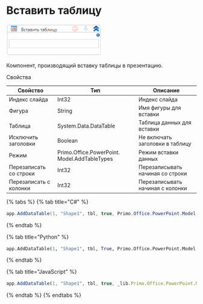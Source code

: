 # Вставить таблицу

![](../../../resources/activities/extra/powerpoint/image-528.png)



Компонент, производящий вставку таблицы в презентацию.

Свойства

| Свойство               | Тип                                          | Описание                         |
| ---------------------- | -------------------------------------------- | -------------------------------- |
| Индекс слайда          | Int32                                        | Индекс слайда                    |
| Фигура                 | String                                       | Имя фигуры для вставки           |
| Таблица                | System.Data.DataTable                        | Таблица данных для вставки       |
| Исключить заголовки    | Boolean                                      | Не включать заголовки в таблицу  |
| Режим                  | Primo.Office.PowerPoint. Model.AddTableTypes | Режим вставки данных             |
| Перезаписать со строки | Int32                                        | Перезаписывать начиная со строки |
| Перезаписать с колонки | Int32                                        | Перезаписывать начиная с колонки |

{% tabs %}
{% tab title="C#" %}
```csharp
app.AddDataTable(1, "Shape1", tbl, true, Primo.Office.PowerPoint.Model.AddTableTypes.CreateNewTable, 2, 3);
```
{% endtab %}

{% tab title="Python" %}
```python
app.AddDataTable(1, "Shape1", tbl, True, Primo.Office.PowerPoint.Model.AddTableTypes.CreateNewTable, 2, 3)
```
{% endtab %}

{% tab title="JavaScript" %}
```javascript
app.AddDataTable(1, "Shape1", tbl, true, _lib.Primo.Office.PowerPoint.Model.AddTableTypes.CreateNewTable, 2, 3);
```
{% endtab %}
{% endtabs %}
